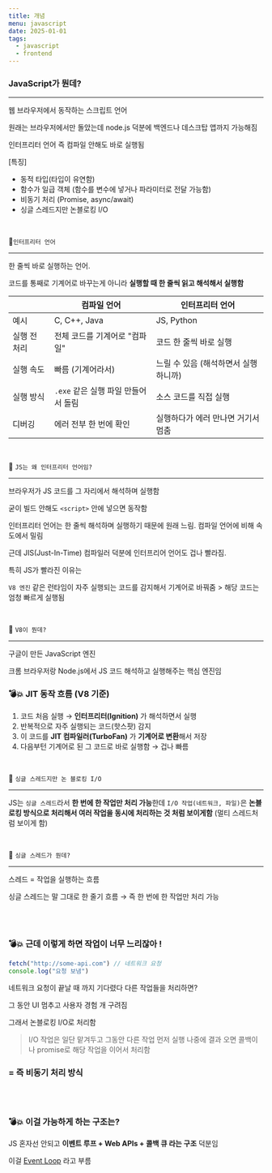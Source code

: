 ```yaml
---
title: 개념
menu: javascript
date: 2025-01-01
tags:
  - javascript
  - frontend
---
```


### JavaScript가 뭔데?

---

웹 브라우저에서 동작하는 스크립트 언어

원래는 브라우저에서만 돌았는데 node.js 덕분에 백엔드나 데스크탑 앱까지 가능해짐

인터프리터 언어 즉 컴파일 안해도 바로 실행됨

[특징]

- 동적 타입(타입이 유연함)
- 함수가 일급 객체 (함수를 변수에 넣거나 파라미터로 전달 가능함)
- 비동기 처리 (Promise, async/await)
- 싱글 스레드지만 논블로킹 I/O

<br />

📌`인터프리터 언어`

---

한 줄씩 바로 실행하는 언어.

코드를 통째로 기계어로 바꾸는게 아니라 **실행할 때 한 줄씩 읽고 해석해서 실행함**

|  | 컴파일 언어 | 인터프리터 언어 |
| --- | --- | --- |
| 예시 | C, C++, Java | JS, Python |
| 실행 전 처리 | 전체 코드를 기계어로 "컴파일" | 코드 한 줄씩 바로 실행 |
| 실행 속도 | 빠름 (기계어라서) | 느릴 수 있음 (해석하면서 실행하니까) |
| 실행 방식 | `.exe` 같은 실행 파일 만들어서 돌림 | 소스 코드를 직접 실행 |
| 디버깅 | 에러 전부 한 번에 확인 | 실행하다가 에러 만나면 거기서 멈춤 |

<br />

🎃 `JS는 왜 인터프리터 언어임?`

---

브라우저가 JS 코드를 그 자리에서 해석하며 실행함

굳이 빌드 안해도 `<script>` 안에 넣으면 동작함

인터프리터 언어는 한 줄씩 해석하며 실행하기 때문에 원래 느림. 컴파일 언어에 비해 속도에서 밀림

근데 JIS(Just-In-Time) 컴파일러 덕분에 인터프리어 언어도 겁나 빨라짐.

특히 JS가 빨라진 이유는

`V8 엔진` 같은 런타임이 자주 실행되는 코드를 감지해서 기계어로 바꿔줌 > 해당 코드는 엄청 빠르게 실행됨

<br />


🎃 `V8이 뭔데?`

---

구글이 만든 JavaScript 엔진

크롬 브라우저랑 Node.js에서 JS 코드 해석하고 실행해주는 핵심 엔진임

### 💣💥 JIT 동작 흐름 (V8 기준)

1. 코드 처음 실행 → **인터프리터(Ignition)** 가 해석하면서 실행
2. 반복적으로 자주 실행되는 코드(핫스팟) 감지
3. 이 코드를 **JIT 컴파일러(TurboFan)** 가 **기계어로 변환**해서 저장
4. 다음부턴 기계어로 된 그 코드로 바로 실행함 → 겁나 빠름

<br />


📌 `싱글 스레드지만 논 블로킹 I/O`

---

JS는 `싱글 스레드`라서 **한 번에 한 작업만 처리 가능**한데 `I/O 작업(네트워크, 파일)`은 **논블로킹 방식으로 처리해서 여러 작업을 동시에 처리하는 것 처럼 보이게함** (멀티 스레드처럼 보이게 함)

<br />

🎃 `싱글 스레드가 뭔데?`

---

스레드 = 작업을 실행하는 흐름

싱글 스레드는 말 그대로 한 줄기 흐름 → 즉 한 번에 한 작업만 처리 가능

<br />
<br />


### 💣💥 근데 이렇게 하면 작업이 너무 느리잖아 !

```jsx
fetch("http://some-api.com") // 네트워크 요청
console.log("요청 보냄")
```

네트워크 요청이 끝날 때 까지 기다렸다 다른 작업들을 처리하면?

그 동안 UI 멈추고 사용자 경험 개 구려짐

그래서 논블로킹 I/O로 처리함

> I/O 작업은 일단 맡겨두고 그동안 다른 작업 먼저 실행
나중에 결과 오면 콜백이나 promise로 해당 작업을 이어서 처리함
>

### = 즉 **비동기 처리 방식**

<br />
<br />


### 💣💥 이걸 가능하게 하는 구조는?

JS 혼자선 안되고 **이벤트 루프 + Web APIs + 콜백 큐 라는 구조** 덕분임

이걸 [Event Loop](https://velog.io/@doeezy/javascript-Event-Loop) 라고 부름
